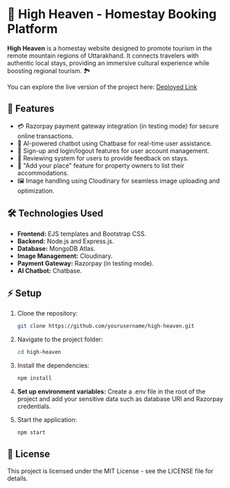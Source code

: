 # 🌄 High Heaven - Homestay Booking Platform

**High Heaven** is a homestay website designed to promote tourism in the remote mountain regions of Uttarakhand. It connects travelers with authentic local stays, providing an immersive cultural experience while boosting regional tourism. 🏞️

You can explore the live version of the project here: [Deployed Link](https://high-heaven-app.onrender.com/listings)

## 🚀 Features

- 💳 Razorpay payment gateway integration (in testing mode) for secure online transactions.
- 🤖 AI-powered chatbot using Chatbase for real-time user assistance.
- 🔐 Sign-up and login/logout features for user account management.
- 📝 Reviewing system for users to provide feedback on stays.
- 🏡 "Add your place" feature for property owners to list their accommodations.
- 🖼️ Image handling using Cloudinary for seamless image uploading and optimization.

## 🛠️ Technologies Used

- **Frontend:** EJS templates and Bootstrap CSS.
- **Backend:** Node.js and Express.js.
- **Database:** MongoDB Atlas.
- **Image Management:** Cloudinary.
- **Payment Gateway:** Razorpay (in testing mode).
- **AI Chatbot:** Chatbase.

## ⚡ Setup

1. Clone the repository:
   ```bash
   git clone https://github.com/yourusername/high-heaven.git

2. Navigate to the project folder:
    ```bash
    cd high-heaven

3. Install the dependencies:
    ```bash
    npm install

4. **Set up environment variables:** Create a .env file in the root of the project and add your sensitive data such as database URI and Razorpay credentials.

5. Start the application:
    ```bash
    npm start

## 📄 License
This project is licensed under the MIT License - see the LICENSE file for details.
